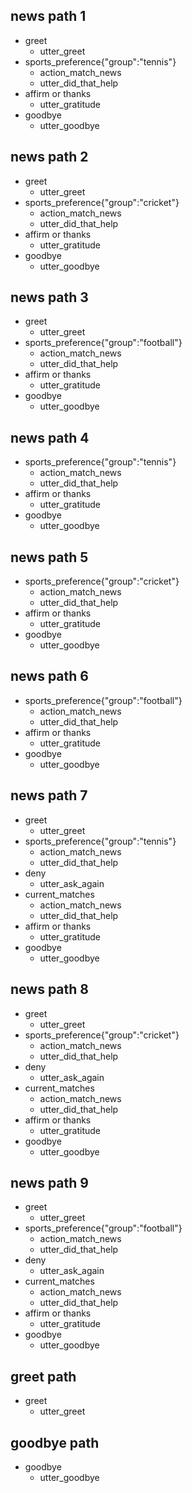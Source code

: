 ## news path 1
* greet
  - utter_greet
* sports_preference{"group":"tennis"}
  - action_match_news
  - utter_did_that_help
* affirm or thanks
  - utter_gratitude
* goodbye
  - utter_goodbye

## news path 2
* greet
  - utter_greet
* sports_preference{"group":"cricket"}
  - action_match_news
  - utter_did_that_help
* affirm or thanks
  - utter_gratitude
* goodbye
  - utter_goodbye

## news path 3
* greet
  - utter_greet
* sports_preference{"group":"football"}
  - action_match_news
  - utter_did_that_help
* affirm or thanks
  - utter_gratitude
* goodbye
  - utter_goodbye

## news path 4
* sports_preference{"group":"tennis"}
  - action_match_news
  - utter_did_that_help
* affirm or thanks
  - utter_gratitude
* goodbye
  - utter_goodbye

## news path 5
* sports_preference{"group":"cricket"}
  - action_match_news
  - utter_did_that_help
* affirm or thanks
  - utter_gratitude
* goodbye
  - utter_goodbye

## news path 6
* sports_preference{"group":"football"}
  - action_match_news
  - utter_did_that_help
* affirm or thanks
  - utter_gratitude
* goodbye
  - utter_goodbye

## news path 7
* greet
  - utter_greet
* sports_preference{"group":"tennis"}
  - action_match_news
  - utter_did_that_help
* deny
  - utter_ask_again
* current_matches
  - action_match_news
  - utter_did_that_help
* affirm or thanks
  - utter_gratitude
* goodbye
  - utter_goodbye

## news path 8
* greet
  - utter_greet
* sports_preference{"group":"cricket"}
  - action_match_news
  - utter_did_that_help
* deny
  - utter_ask_again
* current_matches
  - action_match_news
  - utter_did_that_help
* affirm or thanks
  - utter_gratitude
* goodbye
  - utter_goodbye

## news path 9 
* greet
  - utter_greet
* sports_preference{"group":"football"}
  - action_match_news
  - utter_did_that_help
* deny
  - utter_ask_again
* current_matches
  - action_match_news
  - utter_did_that_help
* affirm or thanks
  - utter_gratitude
* goodbye
  - utter_goodbye

## greet path
* greet
  - utter_greet

## goodbye path
* goodbye
  - utter_goodbye